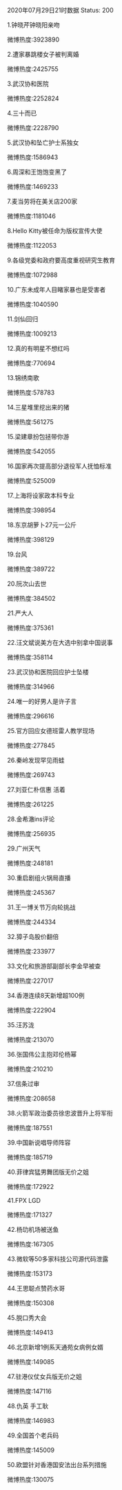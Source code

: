 2020年07月29日21时数据
Status: 200

1.钟晓芹钟晓阳亲吻

微博热度:3923890

2.遭家暴跳楼女子被判离婚

微博热度:2425755

3.武汉协和医院

微博热度:2252824

4.三十而已

微博热度:2228790

5.武汉协和坠亡护士系独女

微博热度:1586943

6.周深和王饱饱变黑了

微博热度:1469233

7.麦当劳将在美关店200家

微博热度:1181046

8.Hello Kitty被任命为版权宣传大使

微博热度:1122053

9.各级党委和政府要高度重视研究生教育

微博热度:1072988

10.广东未成年人目睹家暴也是受害者

微博热度:1040590

11.剑仙回归

微博热度:1009213

12.真的有明星不想红吗

微博热度:770694

13.锦绣南歌

微博热度:578783

14.三星堆里挖出来的猪

微博热度:561275

15.梁建章扮包拯带你游

微博热度:542055

16.国家再次提高部分退役军人抚恤标准

微博热度:525009

17.上海将设家政本科专业

微博热度:398954

18.东京胡萝卜27元一公斤

微博热度:398129

19.台风

微博热度:389722

20.阮次山去世

微博热度:384502

21.严大人

微博热度:375361

22.汪文斌说美方在大选中别拿中国说事

微博热度:358114

23.武汉协和医院回应护士坠楼

微博热度:314966

24.唯一的好男人是许子言

微博热度:296616

25.官方回应女德班雷人教学现场

微博热度:277845

26.秦岭发现罕见雨蛙

微博热度:269743

27.刘亚仁朴信惠 活着

微博热度:261225

28.金希澈ins评论

微博热度:256935

29.广州天气

微博热度:248181

30.重启剧组火锅局直播

微博热度:245367

31.王一博关节万向轮挑战

微博热度:244334

32.獐子岛股价翻倍

微博热度:233977

33.文化和旅游部副部长李金早被查

微博热度:227017

34.香港连续8天新增超100例

微博热度:222904

35.汪苏泷

微博热度:213070

36.张国伟公主抱邓伦杨幂

微博热度:210210

37.信条过审

微博热度:208658

38.火箭军政治委员徐忠波晋升上将军衔

微博热度:187551

39.中国新说唱导师阵容

微博热度:185719

40.菲律宾猛男舞团版无价之姐

微博热度:172922

41.FPX LGD

微博热度:171327

42.杨玏机场被送鱼

微博热度:167305

43.微软等50多家科技公司源代码泄露

微博热度:153173

44.王思聪点赞药水哥

微博热度:150308

45.脱口秀大会

微博热度:149413

46.北京新增1例系天通苑女病例女婿

微博热度:149085

47.驻港仪仗女兵版无价之姐

微博热度:147116

48.仇英 手工耿

微博热度:146983

49.全国首个老兵码

微博热度:145009

50.欧盟针对香港国安法出台系列措施

微博热度:130075

